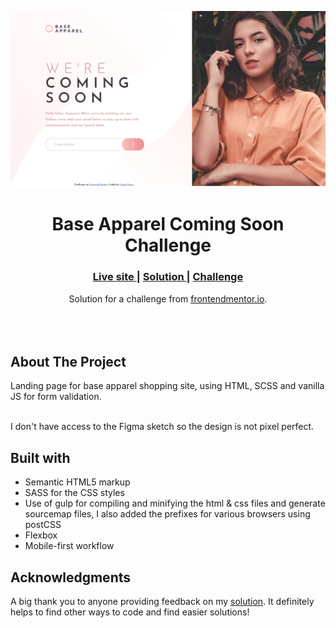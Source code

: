 <img src="./public/images/screenshot.png" alt="This should be the screenshot"></img>

<h1 align="center">Base Apparel Coming Soon Challenge</h1>

<div align="center">
  <h3>
    <a href="https://juliflorezg.github.io/11_base_apparel_coming_soon/">
      Live site
    </a>
    <span> | </span>
    <a href="https://www.frontendmentor.io/solutions/my-solution-to-base-apparel-coming-soon-landing-page-using-scss-Byq1m85Q0">
      Solution
    </a>
   <span> | </span>
    <a href="https://www.frontendmentor.io/challenges/base-apparel-coming-soon-page-5d46b47f8db8a7063f9331a0">
      Challenge
    </a>
  </h3>
</div>
<div align="center">
   Solution for a challenge from  <a href="https://www.frontendmentor.io/" target="_blank">frontendmentor.io</a>.
</div>
<br>
<br>
<br>

## About The Project

<p>Landing page for base apparel shopping site, using HTML, SCSS and vanilla JS for form validation.

<br>
<br> <p>I don't have access to the Figma sketch so the design is not pixel perfect.</p>

## Built with

- Semantic HTML5 markup
- SASS for the CSS styles
- Use of gulp for compiling and minifying the html & css files and generate sourcemap files, I also added the prefixes for various browsers using postCSS
- Flexbox
- Mobile-first workflow

## Acknowledgments

A big thank you to anyone providing feedback on my <a href="">solution</a>. It definitely helps to find other ways to code and find easier solutions!